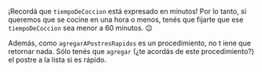 ¡Recordá que `tiempoDeCoccion` está expresado en minutos! Por lo tanto, si queremos que se cocine en una hora o menos, tenés que fijarte que ese `tiempoDeCoccion` sea menor a 60 minutos. :wink:

Además, como `agregarAPostresRapidos` es un procedimiento, no t iene que retornar nada. Sólo tenés que `agregar` (¿te acordás de este procedimiento?) el postre a la lista si es rápido. 